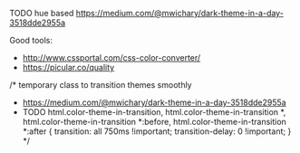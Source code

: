 TODO hue based https://medium.com/@mwichary/dark-theme-in-a-day-3518dde2955a

Good tools:
* http://www.cssportal.com/css-color-converter/
* https://picular.co/quality


/* temporary class to transition themes smoothly
 * https://medium.com/@mwichary/dark-theme-in-a-day-3518dde2955a
 * TODO
html.color-theme-in-transition,
html.color-theme-in-transition *,
html.color-theme-in-transition *:before,
html.color-theme-in-transition *:after {
	transition: all 750ms !important;
	transition-delay: 0 !important;
}
*/
